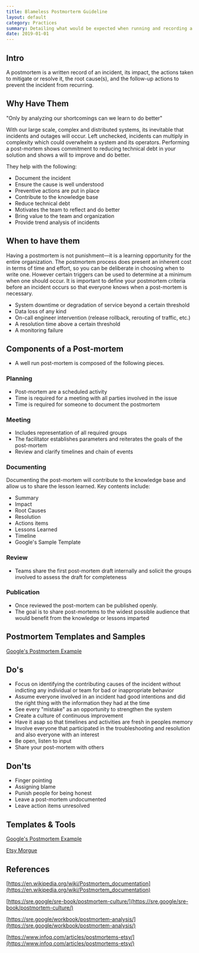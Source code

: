 ```yaml
---
title: Blameless Postmorterm Guideline
layout: default
category: Practices
summary: Detailing what would be expected when running and recording a postmorterm.
date: 2019-01-01
---
```


## Intro

A postmortem is a written record of an incident, its impact, the actions taken to mitigate or resolve it, the root cause(s), and the follow-up actions to prevent the incident from recurring.

## Why Have Them

"Only by analyzing our shortcomings can we learn to do better"

With our large scale, complex and distributed systems, its inevitable that incidents and outages will occur.
Left unchecked, incidents can multiply in complexity which could overwhelm a system and its operators.
Performing a post-mortem shows commitment to reducing technical debt in your solution and shows a will to improve and do better.

They help with the following:

* Document the incident
* Ensure the cause is well understood
* Preventive actions are put in place
* Contribute to the knowledge base
* Reduce technical debt
* Motivates the team to reflect and do better
* Bring value to the team and organization
* Provide trend analysis of incidents

## When to have them

Having a postmortem is not punishment—it is a learning opportunity for the entire organization.
The postmortem process does present an inherent cost in terms of time and effort, so you can be deliberate in choosing when to write one.
However certain triggers can be used to determine at a minimum when one should occur.
It is important to define your postmortem criteria before an incident occurs so that everyone knows when a post-mortem is necessary.

* System downtime or degradation of service beyond a certain threshold
* Data loss of any kind
* On-call engineer intervention (release rollback, rerouting of traffic, etc.)
* A resolution time above a certain threshold
* A monitoring failure

## Components of a Post-mortem

* A well run post-mortem is composed of the following pieces.

### Planning

* Post-mortem are a scheduled activity
* Time is required for a meeting with all parties involved in the issue
* Time is required for someone to document the postmortem

### Meeting

* Includes representation of all required groups
* The facilitator establishes parameters and reiterates the goals of the post-mortem
* Review and clarify timelines and chain of events

### Documenting

Documenting the post-mortem will contribute to the knowledge base and allow us to share the lesson learned. Key contents include:

* Summary
* Impact
* Root Causes
* Resolution
* Actions items
* Lessons Learned
* Timeline
* Google's Sample Template

### Review

* Teams share the first post-mortem draft internally and solicit the groups involved to assess the draft for completeness

### Publication

* Once reviewed the post-mortem can be published openly.
* The goal is to share post-mortems to the widest possible audience that would benefit from the knowledge or lessons imparted

## Postmortem Templates and Samples

[Google's Postmortem Example](https://landing.google.com/sre/sre-book/chapters/postmortem/ )

## Do's

* Focus on identifying the contributing causes of the incident without indicting any individual or team for bad or inappropriate behavior
* Assume everyone involved in an incident had good intentions and did the right thing with the information they had at the time
* See every "mistake" as an opportunity to strengthen the system
* Create a culture of continuous improvement
* Have it asap so that timelines and activities are fresh in peoples memory
* Involve everyone that participated in the troubleshooting and resolution and also everyone with an interest
* Be open, listen to input
* Share your post-mortem with others

## Don'ts

* Finger pointing
* Assigning blame
* Punish people for being honest
* Leave a post-mortem undocumented
* Leave action items unresolved

## Templates & Tools

[Google's Postmortem Example](https://landing.google.com/sre/sre-book/chapters/postmortem/)

[Etsy Morgue](https://github.com/etsy/morgue)

## References

[https://en.wikipedia.org/wiki/Postmortem_documentation](https://en.wikipedia.org/wiki/Postmortem_documentation)

[https://sre.google/sre-book/postmortem-culture/](https://sre.google/sre-book/postmortem-culture/)

[https://sre.google/workbook/postmortem-analysis/](https://sre.google/workbook/postmortem-analysis/)

[https://www.infoq.com/articles/postmortems-etsy/](https://www.infoq.com/articles/postmortems-etsy/)
